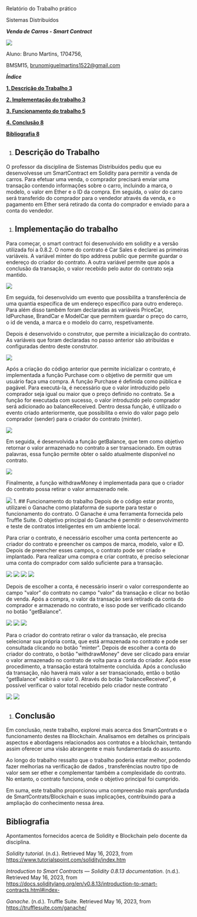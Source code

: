 <a name="_5tjvaieie9gi"></a>Relatório do Trabalho prático

<a name="_5gydzy5nz44c"></a>Sistemas Distribuídos

<a name="_93h6yzz2w7jj"></a>***Venda de Carros - Smart Contract***

<img src="images/LOGOTIPO_ESTG.jpeg">

<a name="_svhnxa147qrk"></a><a name="_8i9bt9xbdiy8"></a>Aluno: Bruno Martins, 1704756, 

<a name="_y1cuk2bpwb78"></a>       BMSM15, brunomiguelmartins1522@gmail.com



<a name="_76iruwrnpnu"></a>***Índice***

[**1. Descrição do Trabalho	3**](#_5ytd58hv9tul)

[**2. Implementação do trabalho	3**](#_2osy7nktuam9)

[**3. Funcionamento do trabalho	5**](#_68s3hd3llr1s)

[**4. Conclusão	8**](#_uvstfvrocbgj)

[**Bibliografia	8**](#_fted68ksgqt0)


1. ## <a name="_5ytd58hv9tul"></a>Descrição do Trabalho
O professor da disciplina de Sistemas Distribuídos pediu que eu desenvolvesse um SmartContract em Solidity para permitir a venda de carros. Para efetuar uma venda, o comprador precisará enviar uma transação contendo informações sobre o carro, incluindo a marca, o modelo, o valor em Ether e o ID da compra. Em seguida, o valor do carro será transferido do comprador para o vendedor através da venda, e o pagamento em Ether será retirado da conta do comprador e enviado para a conta do vendedor.
1. ## <a name="_2osy7nktuam9"></a>Implementação do trabalho
Para começar, o smart contract foi desenvolvido em solidity e a versão utilizada foi a 0.8.2. O nome do contrato é Car Sales e declarei as primeiras variáveis. A variável minter do tipo address public que permite guardar o endereço do criador do contrato. A outra variável permite que após a conclusão da transação, o valor recebido pelo autor do contrato seja mantido. 

<img src="images/Remix contract car_sales.png">

Em seguida, foi desenvolvido um evento que possibilita a transferência de uma quantia específica de um endereço específico para outro endereço. Para além disso também foram declaradas as variáveis PriceCar, IdPurchase, BrandCar e ModelCar que permitem guardar o preço do carro, o id de venda, a marca e o modelo do carro, respetivamente. 

Depois é desenvolvido o construtor, que permite a inicialização do contrato. As variáveis que foram declaradas no passo anterior são atribuídas e configuradas dentro deste construtor.

<img src="images/Remix event Sent.png">

Após a criação do código anterior que permite inicializar o contrato, é implementada a função Purchase com o objetivo de permitir que um usuário faça uma compra. A função Purchase é definida como pública e pagável. Para executá-la, é necessário que o valor introduzido pelo comprador seja igual ou maior que o preço definido no contrato. Se a função for executada com sucesso, o valor introduzido pelo comprador será adicionado ao balanceReceived. Dentro dessa função, é utilizado o evento criado anteriormente, que possibilita o envio do valor pago pelo comprador (sender) para o criador do contrato (minter).

<img src="images/Function purchase.png">

Em seguida, é desenvolvida a função getBalance, que tem como objetivo retornar o valor armazenado no contrato a ser transacionado. Em outras palavras, essa função permite obter o saldo atualmente disponível no contrato.

<img src="images/Function getBalance.png">



Finalmente, a função withdrawMoney é implementada para que o criador do contrato possa retirar o valor armazenado nele.

<img src="images/Function withdrawMoney.png">
1. ## <a name="_68s3hd3llr1s"></a>Funcionamento do trabalho	
Depois de o código estar pronto, utilizarei o Ganache como plataforma de suporte para testar o funcionamento do contrato. O Ganache é uma ferramenta fornecida pelo Truffle Suite. O objetivo principal do Ganache é permitir o desenvolvimento e teste de contratos inteligentes em um ambiente local.

Para criar o contrato, é necessário escolher uma conta pertencente ao criador do contrato e preencher os campos de marca, modelo, valor e ID. Depois de preencher esses campos, o contrato pode ser criado e implantado. Para realizar uma compra e criar contrato, é preciso selecionar uma conta do comprador com saldo suficiente para a transação.

<img src="images/Deploy Contract.png">

<img src="images/Ganache account.png">

<img src="images/Contract Remix.png">

<img src="images/Ganache contract creation.png">

Depois de escolher a conta, é necessário inserir o valor correspondente ao campo "valor" do contrato no campo "valor" da transação e clicar no botão de venda. Após a compra, o valor da transação será retirado da conta do comprador e armazenado no contrato, e isso pode ser verificado clicando no botão "getBalance".

<img src="images/Remix contact getbalance.png">

<img src="images/Remix contract value.png">

<img src="images/ganache contract value.png">

Para o criador do contrato retirar o valor da transação, ele precisa selecionar sua própria conta, que está armazenada no contrato e pode ser consultada clicando no botão "minter". Depois de escolher a conta do criador do contrato, o botão "withdrawMoney" deve ser clicado para enviar o valor armazenado no contrato de volta para a conta do criador. Após esse procedimento, a transação estará totalmente concluída. Após a conclusão da transação, não haverá mais valor a ser transacionado, então o botão "getBalance" exibirá o valor 0. Através do botão "balanceReceived", é possível verificar o valor total recebido pelo criador neste contrato

<img src="images/Remix contract withdraw.png">

<img src="images/Ganache contract withdraw.png">

1. ## <a name="_uvstfvrocbgj"></a>Conclusão
Em conclusão, neste trabalho, explorei mais acerca dos SmartContrats e o funcionamento destes na Blockchain. Analisamos em detalhes os principais aspectos e abordagens relacionados aos contratos e a blockchain, tentando assim oferecer uma visão abrangente e mais fundamentada do assunto.

Ao longo do trabalho ressalto que o trabalho poderia estar melhor, podendo fazer melhorias na verificação de dados , transferências noutro tipo de valor sem ser ether e complementar também a complexidade do contrato. No entanto, o contrato funciona, onde o objetivo principal foi cumprido.

Em suma, este trabalho proporcionou uma compreensão mais aprofundada de SmartContrats/Blockchain e suas implicações, contribuindo para a ampliação do conhecimento nessa área.
## <a name="_fted68ksgqt0"></a>Bibliografia
Apontamentos fornecidos acerca de Solidity e Blockchain pelo docente da disciplina.

*Solidity tutorial*. (n.d.). Retrieved May 16, 2023, from https://www.tutorialspoint.com/solidity/index.htm 

*Introduction to Smart Contracts — Solidity 0.8.13 documentation*. (n.d.). Retrieved May 16, 2023, from https://docs.soliditylang.org/en/v0.8.13/introduction-to-smart-contracts.html#index- 

*Ganache*. (n.d.). Truffle Suite. Retrieved May 16, 2023, from https://trufflesuite.com/ganache/ 

